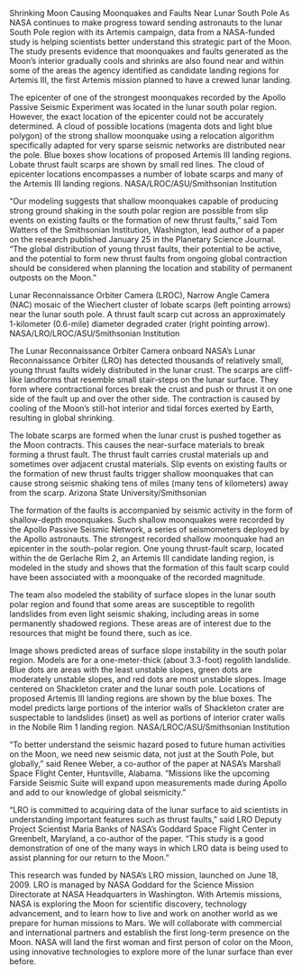 Shrinking Moon Causing Moonquakes and Faults Near Lunar South Pole 
 As NASA continues to make progress toward sending astronauts to the lunar South Pole region with its Artemis campaign, data from a NASA-funded study is helping scientists better understand this strategic part of the Moon. The study presents evidence that moonquakes and faults generated as the Moon’s interior gradually cools and shrinks are also found near and within some of the areas the agency identified as candidate landing regions for Artemis III, the first Artemis mission planned to have a crewed lunar landing.

The epicenter of one of the strongest moonquakes recorded by the Apollo Passive Seismic Experiment was located in the lunar south polar region. However, the exact location of the epicenter could not be accurately determined. A cloud of possible locations (magenta dots and light blue polygon) of the strong shallow moonquake using a relocation algorithm specifically adapted for very sparse seismic networks are distributed near the pole. Blue boxes show locations of proposed Artemis III landing regions. Lobate thrust fault scarps are shown by small red lines. The cloud of epicenter locations encompasses a number of lobate scarps and many of the Artemis III landing regions. NASA/LROC/ASU/Smithsonian Institution

“Our modeling suggests that shallow moonquakes capable of producing strong ground shaking in the south polar region are possible from slip events on existing faults or the formation of new thrust faults,” said Tom Watters of the Smithsonian Institution, Washington, lead author of a paper on the research published January 25 in the Planetary Science Journal. “The global distribution of young thrust faults, their potential to be active, and the potential to form new thrust faults from ongoing global contraction should be considered when planning the location and stability of permanent outposts on the Moon.”

Lunar Reconnaissance Orbiter Camera (LROC), Narrow Angle Camera (NAC) mosaic of the Wiechert cluster of lobate scarps (left pointing arrows) near the lunar south pole. A thrust fault scarp cut across an approximately 1-kilometer (0.6-mile) diameter degraded crater (right pointing arrow). NASA/LRO/LROC/ASU/Smithsonian Institution

The Lunar Reconnaissance Orbiter Camera onboard NASA’s Lunar Reconnaissance Orbiter (LRO) has detected thousands of relatively small, young thrust faults widely distributed in the lunar crust. The scarps are cliff-like landforms that resemble small stair-steps on the lunar surface. They form where contractional forces break the crust and push or thrust it on one side of the fault up and over the other side. The contraction is caused by cooling of the Moon’s still-hot interior and tidal forces exerted by Earth, resulting in global shrinking.

The lobate scarps are formed when the lunar crust is pushed together as the Moon contracts. This causes the near-surface materials to break forming a thrust fault. The thrust fault carries crustal materials up and sometimes over adjacent crustal materials. Slip events on existing faults or the formation of new thrust faults trigger shallow moonquakes that can cause strong seismic shaking tens of miles (many tens of kilometers) away from the scarp. Arizona State University/Smithsonian

The formation of the faults is accompanied by seismic activity in the form of shallow-depth moonquakes. Such shallow moonquakes were recorded by the Apollo Passive Seismic Network, a series of seismometers deployed by the Apollo astronauts. The strongest recorded shallow moonquake had an epicenter in the south-polar region. One young thrust-fault scarp, located within the de Gerlache Rim 2, an Artemis III candidate landing region, is modeled in the study and shows that the formation of this fault scarp could have been associated with a moonquake of the recorded magnitude.

The team also modeled the stability of surface slopes in the lunar south polar region and found that some areas are susceptible to regolith landslides from even light seismic shaking, including areas in some permanently shadowed regions. These areas are of interest due to the resources that might be found there, such as ice.

Image shows predicted areas of surface slope instability in the south polar region. Models are for a one-meter-thick (about 3.3-foot) regolith landslide. Blue dots are areas with the least unstable slopes, green dots are moderately unstable slopes, and red dots are most unstable slopes. Image centered on Shackleton crater and the lunar south pole. Locations of proposed Artemis III landing regions are shown by the blue boxes. The model predicts large portions of the interior walls of Shackleton crater are suspectable to landslides (inset) as well as portions of interior crater walls in the Nobile Rim 1 landing region. NASA/LROC/ASU/Smithsonian Institution

“To better understand the seismic hazard posed to future human activities on the Moon, we need new seismic data, not just at the South Pole, but globally,” said Renee Weber, a co-author of the paper at NASA’s Marshall Space Flight Center, Huntsville, Alabama. “Missions like the upcoming Farside Seismic Suite will expand upon measurements made during Apollo and add to our knowledge of global seismicity.”

“LRO is committed to acquiring data of the lunar surface to aid scientists in understanding important features such as thrust faults,” said LRO Deputy Project Scientist Maria Banks of NASA’s Goddard Space Flight Center in Greenbelt, Maryland, a co-author of the paper. “This study is a good demonstration of one of the many ways in which LRO data is being used to assist planning for our return to the Moon.”

This research was funded by NASA’s LRO mission, launched on June 18, 2009. LRO is managed by NASA Goddard for the Science Mission Directorate at NASA Headquarters in Washington. With Artemis missions, NASA is exploring the Moon for scientific discovery, technology advancement, and to learn how to live and work on another world as we prepare for human missions to Mars. We will collaborate with commercial and international partners and establish the first long-term presence on the Moon. NASA will land the first woman and first person of color on the Moon, using innovative technologies to explore more of the lunar surface than ever before.